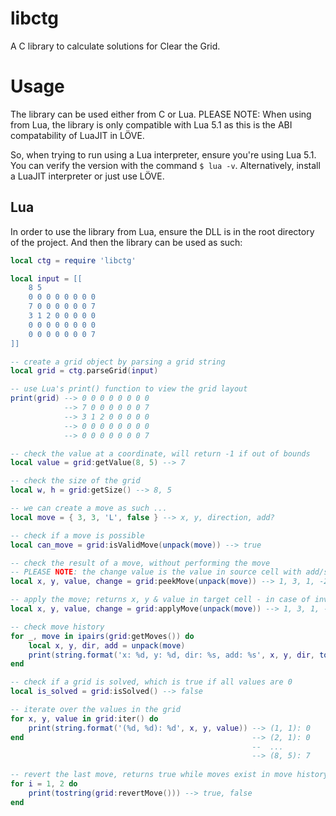 # libctg

A C library to calculate solutions for Clear the Grid.

# Usage

The library can be used either from C or Lua. PLEASE NOTE: When using from Lua, the library is only compatible with Lua 5.1 as this is the ABI compatability of LuaJIT in LÖVE.

So, when trying to run using a Lua interpreter, ensure you're using Lua 5.1. You can verify the version with the command `$ lua -v`. Alternatively, install a LuaJIT interpreter or just use LÖVE.

## Lua

In order to use the library from Lua, ensure the DLL is in the root directory of the project. And then the library can be used as such:

```lua
local ctg = require 'libctg'

local input = [[
    8 5
    0 0 0 0 0 0 0 0
    7 0 0 0 0 0 0 7
    3 1 2 0 0 0 0 0
    0 0 0 0 0 0 0 0
    0 0 0 0 0 0 0 7
]]

-- create a grid object by parsing a grid string
local grid = ctg.parseGrid(input)

-- use Lua's print() function to view the grid layout
print(grid) --> 0 0 0 0 0 0 0 0
            --> 7 0 0 0 0 0 0 7
            --> 3 1 2 0 0 0 0 0
            --> 0 0 0 0 0 0 0 0
            --> 0 0 0 0 0 0 0 7

-- check the value at a coordinate, will return -1 if out of bounds
local value = grid:getValue(8, 5) --> 7

-- check the size of the grid
local w, h = grid:getSize() --> 8, 5

-- we can create a move as such ...
local move = { 3, 3, 'L', false } --> x, y, direction, add?

-- check if a move is possible
local can_move = grid:isValidMove(unpack(move)) --> true

-- check the result of a move, without performing the move
-- PLEASE NOTE: the change value is the value in source cell with add/subtract sign, in this case -2
local x, y, value, change = grid:peekMove(unpack(move)) --> 1, 3, 1, -2

-- apply the move; returns x, y & value in target cell - in case of invalid cell returns -1, -1, 0
local x, y, value, change = grid:applyMove(unpack(move)) --> 1, 3, 1, -2

-- check move history
for _, move in ipairs(grid:getMoves()) do
    local x, y, dir, add = unpack(move)
    print(string.format('x: %d, y: %d, dir: %s, add: %s', x, y, dir, tostring(add)))
end

-- check if a grid is solved, which is true if all values are 0
local is_solved = grid:isSolved() --> false

-- iterate over the values in the grid
for x, y, value in grid:iter() do
    print(string.format('(%d, %d): %d', x, y, value)) --> (1, 1): 0
end                                                   --> (2, 1): 0
                                                      --  ...
                                                      --> (8, 5): 7
                                                      
-- revert the last move, returns true while moves exist in move history
for i = 1, 2 do
    print(tostring(grid:revertMove())) --> true, false
end
```
